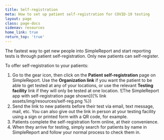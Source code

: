 ```yaml
---
title: Self-registration
meta: How to set up patient self-registration for COVID-19 testing 
layout: page
class: page-docs
sidenav: resources
home_link: true
return_top: 'true'
---
```


The fastest way to get new people into SimpleReport and start reporting tests is through patient self-registration. Only new patients can self-register.

To offer self-registration to your patients:

1. Go to the gear icon, then click on the **Patient self-registration** page on SimpleReport. Use the **Organization link** if you want the patient to be able to get tested at any of your locations, or use the relevant **Testing facility** link if they will only be tested at one location. ![The SimpleReport app with self-registration page shown]({% link assets/img/resources/self-reg.png %})
2. Send the link to new patients before their test via email, text message, mail, etc. You can also give out the link in person at your testing facility using a sign or printed form with a QR code, for example.
3. Patients complete the self-registration form online, at their convenience.
4. When they arrive for testing, simply search for patients by name in SimpleReport and follow your normal process to check them in.

